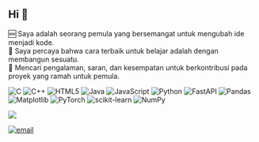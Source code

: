 ## Hi 👋
🆕 Saya adalah seorang pemula yang bersemangat untuk mengubah ide menjadi kode.</br>
👷 Saya percaya bahwa cara terbaik untuk belajar adalah dengan membangun sesuatu. </br>
📖 Mencari pengalaman, saran, dan kesempatan untuk berkontribusi pada proyek yang ramah untuk pemula. </br>

![C](https://img.shields.io/badge/c-%2300599C.svg?style=flat&logo=c&logoColor=white) 
![C++](https://img.shields.io/badge/c++-%2300599C.svg?style=flat&logo=c%2B%2B&logoColor=white) 
![HTML5](https://img.shields.io/badge/html5-%23E34F26.svg?style=flat&logo=html5&logoColor=white) 
![Java](https://img.shields.io/badge/java-%23ED8B00.svg?style=flat&logo=openjdk&logoColor=white) 
![JavaScript](https://img.shields.io/badge/javascript-%23323330.svg?style=flat&logo=javascript&logoColor=%23F7DF1E) 
![Python](https://img.shields.io/badge/python-3670A0?style=flat&logo=python&logoColor=ffdd54) 
![FastAPI](https://img.shields.io/badge/FastAPI-005571?style=flat&logo=fastapi) 
![Pandas](https://img.shields.io/badge/pandas-%23150458.svg?style=flat&logo=pandas&logoColor=white) 
![Matplotlib](https://img.shields.io/badge/Matplotlib-%23ffffff.svg?style=flat&logo=Matplotlib&logoColor=black) 
![PyTorch](https://img.shields.io/badge/PyTorch-%23EE4C2C.svg?style=flat&logo=PyTorch&logoColor=white) 
![scikit-learn](https://img.shields.io/badge/scikit--learn-%23F7931E.svg?style=flat&logo=scikit-learn&logoColor=white) 
![NumPy](https://img.shields.io/badge/numpy-%23013243.svg?style=flat&logo=numpy&logoColor=white)

![](https://github-readme-stats.vercel.app/api/top-langs/?username=zlkhyr&theme=github_dark&hide_border=false&include_all_commits=false&count_private=false&layout=compact)

[![email](https://img.shields.io/badge/Email-D14836?logo=gmail&logoColor=white)](mailto:zakhyar38@gmail.com) 

